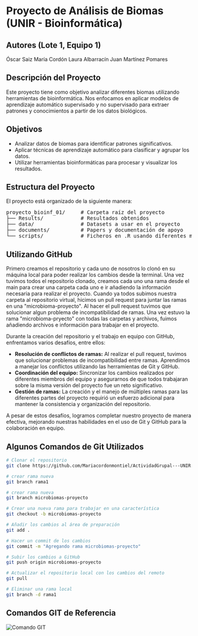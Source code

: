 # Proyecto de Análisis de Biomas (UNIR - Bioinformática)
## Autores (Lote 1, Equipo 1)
Óscar Saiz
María Cordón
Laura Albarracín 
Juan Martínez Pomares

## Descripción del Proyecto
Este proyecto tiene como objetivo analizar diferentes biomas utilizando herramientas de bioinformática. Nos enfocamos en aplicar modelos de aprendizaje automático supervisado y no supervisado para extraer patrones y conocimientos a partir de los datos biológicos.

## Objetivos
- Analizar datos de biomas para identificar patrones significativos.
- Aplicar técnicas de aprendizaje automático para clasificar y agrupar los datos.
- Utilizar herramientas bioinformáticas para procesar y visualizar los resultados.

## Estructura del Proyecto
El proyecto está organizado de la siguiente manera:

<pre>
proyecto_bioinf_01/     # Carpeta raíz del proyecto
├── Results/            # Resultados obtenidos
├── data/               # Datasets a usar en el proyecto
├── documents/          # Papers y documentación de apoyo
└── scripts/            # Ficheros en .R usando diferentes modelos de ML supervisado y no supervisado
</pre>

## Utilizando GitHub
Primero creamos el repositorio y cada uno de nosotros lo clonó en su máquina local para poder realizar los cambios desde la terminal.
Una vez tuvimos todos el repositorio clonado, creamos cada uno una rama desde el main para crear una carpeta cada uno e ir añadiendo la información necesaria para realizar el proyecto.
Cuando ya todos subimos nuestra carpeta al repositorio virtual, hicimos un pull request para juntar las ramas en una "microbioma-proyecto". 
Al hacer el pull request tuvimos que solucionar algun problema de incompatibilidad de ramas.
Una vez estuvo la rama "microbioma-pryecto" con todas las carpetas y archivos, fuimos añadiendo archivos e información para trabajar en el proyecto.

Durante la creación del repositorio y el trabajo en equipo con GitHub, enfrentamos varios desafíos, entre ellos:

- **Resolución de conflictos de ramas:** Al realizar el pull request, tuvimos que solucionar problemas de incompatibilidad entre ramas. Aprendimos a manejar los conflictos utilizando las herramientas de Git y GitHub.
- **Coordinación del equipo:** Sincronizar los cambios realizados por diferentes miembros del equipo y asegurarnos de que todos trabajaran sobre la misma versión del proyecto fue un reto significativo.
- **Gestión de ramas:** La creación y el manejo de múltiples ramas para las diferentes partes del proyecto requirió un esfuerzo adicional para mantener la consistencia y organización del repositorio.

A pesar de estos desafíos, logramos completar nuestro proyecto de manera efectiva, mejorando nuestras habilidades en el uso de Git y GitHub para la colaboración en equipo.

## Algunos Comandos de Git Utilizados

```sh
# Clonar el repositorio
git clone https://github.com/Mariacordonmontiel/ActividadGrupal---UNIR.git

# crear rama nueva
git branch rama1

# crear rama nueva
git branch microbiomas-proyecto

# Crear una nueva rama para trabajar en una característica
git checkout -b microbiomas-proyecto

# Añadir los cambios al área de preparación
git add .

# Hacer un commit de los cambios
git commit -m "Agregando rama microbiomas-proyecto"

# Subir los cambios a GitHub
git push origin microbiomas-proyecto

# Actualizar el repositorio local con los cambios del remoto
git pull

# Eliminar una rama local
git branch -d rama1
```

## Comandos GIT de Referencia
![Comando GIT](https://res.cloudinary.com/practicaldev/image/fetch/s--Zib71Fgv--/c_limit%2Cf_auto%2Cfl_progressive%2Cq_auto%2Cw_880/https://dev-to-uploads.s3.amazonaws.com/uploads/articles/n082uxea33j6zq3mca7u.png)


